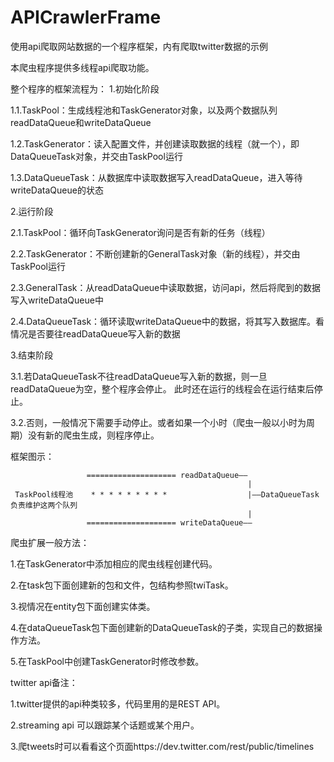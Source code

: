 # APICrawlerFrame
使用api爬取网站数据的一个程序框架，内有爬取twitter数据的示例

本爬虫程序提供多线程api爬取功能。

整个程序的框架流程为：
1.初始化阶段

1.1.TaskPool：生成线程池和TaskGenerator对象，以及两个数据队列readDataQueue和writeDataQueue

1.2.TaskGenerator：读入配置文件，并创建读取数据的线程（就一个），即DataQueueTask对象，并交由TaskPool运行

1.3.DataQueueTask：从数据库中读取数据写入readDataQueue，进入等待writeDataQueue的状态

2.运行阶段

2.1.TaskPool：循环向TaskGenerator询问是否有新的任务（线程）

2.2.TaskGenerator：不断创建新的GeneralTask对象（新的线程），并交由TaskPool运行

2.3.GeneralTask：从readDataQueue中读取数据，访问api，然后将爬到的数据写入writeDataQueue中

2.4.DataQueueTask：循环读取writeDataQueue中的数据，将其写入数据库。看情况是否要往readDataQueue写入新的数据

3.结束阶段

3.1.若DataQueueTask不往readDataQueue写入新的数据，则一旦readDataQueue为空，整个程序会停止。
    此时还在运行的线程会在运行结束后停止。
    
3.2.否则，一般情况下需要手动停止。或者如果一个小时（爬虫一般以小时为周期）没有新的爬虫生成，则程序停止。

框架图示：

                     ==================== readDataQueue——
                                                         |
     TaskPool线程池    * * * * * * * * *                  |——DataQueueTask负责维护这两个队列
                                                         |
                     ==================== writeDataQueue——

爬虫扩展一般方法：

1.在TaskGenerator中添加相应的爬虫线程创建代码。

2.在task包下面创建新的包和文件，包结构参照twiTask。

3.视情况在entity包下面创建实体类。

4.在dataQueueTask包下面创建新的DataQueueTask的子类，实现自己的数据操作方法。

5.在TaskPool中创建TaskGenerator时修改参数。

twitter api备注：

1.twitter提供的api种类较多，代码里用的是REST API。

2.streaming api 可以跟踪某个话题或某个用户。

3.爬tweets时可以看看这个页面https://dev.twitter.com/rest/public/timelines
